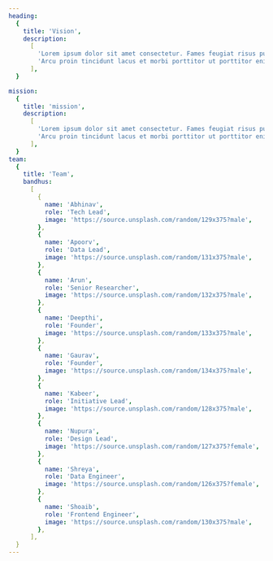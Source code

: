 ```yaml
---
heading:
  {
    title: 'Vision',
    description:
      [
        'Lorem ipsum dolor sit amet consectetur. Fames feugiat risus pulvinar tempus suspendisse neque aliquet id at. Eu justo nisl feugiat lorem malesuada. Pellentesque fames sit sed ac orci. Porta consequat integer lectus id. In vestibulum amet tellus odio condimentum nulla nunc. Urna nisl porta feugiat mollis amet sit euismod amet. Ultricies ut vestibulum suspendisse et justo etiam vehicula sapien nec.',
        'Arcu proin tincidunt lacus et morbi porttitor ut porttitor enim. Auctor augue sit nunc nisl ac magna. Tincidunt urna vulputate neque lorem curabitur magnis sem eget ac. Donec sed volutpat non leo praesent id dolor. Eget tellus interdum nunc in ut dignissim in eget.',
      ],
  }

mission:
  {
    title: 'mission',
    description:
      [
        'Lorem ipsum dolor sit amet consectetur. Fames feugiat risus pulvinar tempus suspendisse neque aliquet id at. Eu justo nisl feugiat lorem malesuada. Pellentesque fames sit sed ac orci. Porta consequat integer lectus id. In vestibulum amet tellus odio condimentum nulla nunc. Urna nisl porta feugiat mollis amet sit euismod amet. Ultricies ut vestibulum suspendisse et justo etiam vehicula sapien nec.',
        'Arcu proin tincidunt lacus et morbi porttitor ut porttitor enim. Auctor augue sit nunc nisl ac magna. Tincidunt urna vulputate neque lorem curabitur magnis sem eget ac. Donec sed volutpat non leo praesent id dolor. Eget tellus interdum nunc in ut dignissim in eget.',
      ],
  }
team:
  {
    title: 'Team',
    bandhus:
      [
        {
          name: 'Abhinav',
          role: 'Tech Lead',
          image: 'https://source.unsplash.com/random/129x375?male',
        },
        {
          name: 'Apoorv',
          role: 'Data Lead',
          image: 'https://source.unsplash.com/random/131x375?male',
        },
        {
          name: 'Arun',
          role: 'Senior Researcher',
          image: 'https://source.unsplash.com/random/132x375?male',
        },
        {
          name: 'Deepthi',
          role: 'Founder',
          image: 'https://source.unsplash.com/random/133x375?male',
        },
        {
          name: 'Gaurav',
          role: 'Founder',
          image: 'https://source.unsplash.com/random/134x375?male',
        },
        {
          name: 'Kabeer',
          role: 'Initiative Lead',
          image: 'https://source.unsplash.com/random/128x375?male',
        },
        {
          name: 'Nupura',
          role: 'Design Lead',
          image: 'https://source.unsplash.com/random/127x375?female',
        },
        {
          name: 'Shreya',
          role: 'Data Engineer',
          image: 'https://source.unsplash.com/random/126x375?female',
        },
        {
          name: 'Shoaib',
          role: 'Frontend Engineer',
          image: 'https://source.unsplash.com/random/130x375?male',
        },
      ],
  }
---
```

